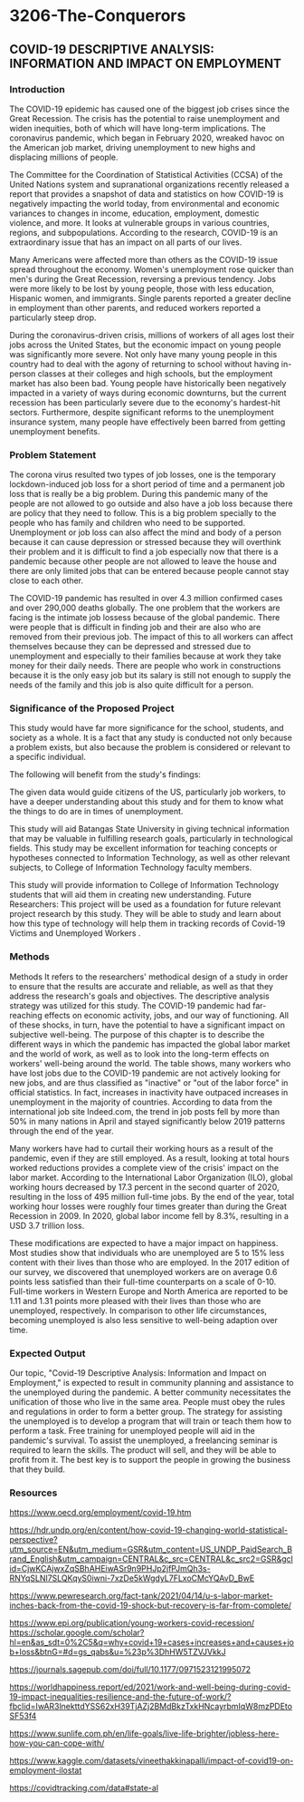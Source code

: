 # 3206-The-Conquerors

## COVID-19 DESCRIPTIVE ANALYSIS: INFORMATION AND IMPACT ON EMPLOYMENT

### Introduction
The COVID-19 epidemic has caused one of the biggest job crises since the Great Recession. The crisis has the potential to raise unemployment and widen inequities, both of which will have long-term implications. The coronavirus pandemic, which began in February 2020, wreaked havoc on the American job market, driving unemployment to new highs and displacing millions of people.


The Committee for the Coordination of Statistical Activities (CCSA) of the United Nations system and supranational organizations recently released a report that provides a snapshot of data and statistics on how COVID-19 is negatively impacting the world today, from environmental and economic variances to changes in income, education, employment, domestic violence, and more. It looks at vulnerable groups in various countries, regions, and subpopulations. According to the research, COVID-19 is an extraordinary issue that has an impact on all parts of our lives.

Many Americans were affected more than others as the COVID-19 issue spread throughout the economy. Women's unemployment rose quicker than men's during the Great Recession, reversing a previous tendency. Jobs were more likely to be lost by young people, those with less education, Hispanic women, and immigrants. Single parents reported a greater decline in employment than other parents, and reduced workers reported a particularly steep drop.

During the coronavirus-driven crisis, millions of workers of all ages lost their jobs across the United States, but the economic impact on young people was significantly more severe. Not only have many young people in this country had to deal with the agony of returning to school without having in-person classes at their colleges and high schools, but the employment market has also been bad. Young people have historically been negatively impacted in a variety of ways during economic downturns, but the current recession has been particularly severe due to the economy's hardest-hit sectors. Furthermore, despite significant reforms to the unemployment insurance system, many people have effectively been barred from getting unemployment benefits.


### Problem Statement

The corona virus resulted two types of job losses, one is the temporary lockdown-induced job loss for a short period of time and a permanent job loss that is really be a big problem. During this pandemic many of the people are not allowed to go outside and also have a job loss because there are policy that they need to follow. This is a big problem specially to the people who has family and children who need to be supported. Unemployment or job loss can also affect the mind and body of a person because it can cause depression or stressed because they will overthink their problem and it is difficult to find a job especially now that there is a pandemic because other people are not allowed to leave the house and there are only limited jobs that can be entered because people cannot stay close to each other.

The COVID-19 pandemic has resulted in over 4.3 million confirmed cases and over 290,000 deaths globally. The one problem that the workers are facing is the intimate job lossess because of the global pandemic. There were people that is difficult in finding job and their are also who are removed from their previous job. The impact of this to all workers can affect themselves because they can be depressed and stressed due to unemployment and especially to their families because at work they take money for their daily needs. There are people who work in constructions because it is the only easy job but its salary is still not enough to supply the needs of the family and this job is also quite difficult for a person.


### Significance of the Proposed Project

This study would have far more significance for the school, students, and society as a whole. It is a fact that any study is conducted not only because a problem exists, but also because the problem is considered or relevant to a specific individual.

The following will benefit from the study's findings:

The given data would guide citizens of the US, particularly job workers, to have a deeper understanding about this study and for them to know what the things to do are in times of unemployment.

This study will aid Batangas State University in giving technical information that may be valuable in fulfilling research goals, particularly in technological fields. This study may be excellent information for teaching concepts or hypotheses connected to Information Technology, as well as other relevant subjects, to College of Information Technology faculty members.

This study will provide information to College of Information Technology students that will aid them in creating new understanding. Future Researchers: This project will be used as a foundation for future relevant project research by this study. They will be able to study and learn about how this type of technology will help them in tracking records of Covid-19 Victims and Unemployed Workers .


### Methods
Methods
It refers to the researchers' methodical design of a study in order to ensure that the results are accurate and reliable, as well as that they address the research's goals and objectives. The descriptive analysis strategy was utilized for this study. The COVID-19 pandemic had far-reaching effects on economic activity, jobs, and our way of functioning. All of these shocks, in turn, have the potential to have a significant impact on subjective well-being. The purpose of this chapter is to describe the different ways in which the pandemic has impacted the global labor market and the world of work, as well as to look into the long-term effects on workers' well-being around the world. The table shows, many workers who have lost jobs due to the COVID-19 pandemic are not actively looking for new jobs, and are thus classified as "inactive" or "out of the labor force" in official statistics. In fact, increases in inactivity have outpaced increases in unemployment in the majority of countries. According to data from the international job site Indeed.com, the trend in job posts fell by more than 50% in many nations in April and stayed significantly below 2019 patterns through the end of the year.

Many workers have had to curtail their working hours as a result of the pandemic, even if they are still employed. As a result, looking at total hours worked reductions provides a complete view of the crisis' impact on the labor market. According to the International Labor Organization (ILO), global working hours decreased by 17.3 percent in the second quarter of 2020, resulting in the loss of 495 million full-time jobs. By the end of the year, total working hour losses were roughly four times greater than during the Great Recession in 2009. In 2020, global labor income fell by 8.3%, resulting in a USD 3.7 trillion loss.

These modifications are expected to have a major impact on happiness. Most studies show that individuals who are unemployed are 5 to 15% less content with their lives than those who are employed. In the 2017 edition of our survey, we discovered that unemployed workers are on average 0.6 points less satisfied than their full-time counterparts on a scale of 0-10. Full-time workers in Western Europe and North America are reported to be 1.11 and 1.31 points more pleased with their lives than those who are unemployed, respectively. In comparison to other life circumstances, becoming unemployed is also less sensitive to well-being adaption over time.

### Expected Output
Our topic, "Covid-19 Descriptive Analysis: Information and Impact on Employment," is expected to result in community planning and assistance to the unemployed during the pandemic. A better community necessitates the unification of those who live in the same area. People must obey the rules and regulations in order to form a better group. The strategy for assisting the unemployed is to develop a program that will train or teach them how to perform a task. Free training for unemployed people will aid in the pandemic's survival. To assist the unemployed, a freelancing seminar is required to learn the skills. The product will sell, and they will be able to profit from it. The best key is to support the people  in growing the business that they build.

### Resources
https://www.oecd.org/employment/covid-19.htm

https://hdr.undp.org/en/content/how-covid-19-changing-world-statistical-perspective?utm_source=EN&utm_medium=GSR&utm_content=US_UNDP_PaidSearch_Brand_English&utm_campaign=CENTRAL&c_src=CENTRAL&c_src2=GSR&gclid=CjwKCAjwxZqSBhAHEiwASr9n9PHJp2jfPJmQh3s-RNYqSLNl7SLQKqyS0iwni-7xzDe5kWgdyL7FLxoCMcYQAvD_BwE

https://www.pewresearch.org/fact-tank/2021/04/14/u-s-labor-market-inches-back-from-the-covid-19-shock-but-recovery-is-far-from-complete/

https://www.epi.org/publication/young-workers-covid-recession/
https://scholar.google.com/scholar?hl=en&as_sdt=0%2C5&q=why+covid+19+cases+increases+and+causes+job+loss&btnG=#d=gs_qabs&u=%23p%3DhHW5TZVJVkkJ

https://journals.sagepub.com/doi/full/10.1177/0971523121995072

https://worldhappiness.report/ed/2021/work-and-well-being-during-covid-19-impact-inequalities-resilience-and-the-future-of-work/?fbclid=IwAR3lnekttdYSS62xH39TjAZj2BMdBkzTxkHNcayrbmIqW8mzPDEtoSF53f4

https://www.sunlife.com.ph/en/life-goals/live-life-brighter/jobless-here-how-you-can-cope-with/

https://www.kaggle.com/datasets/vineethakkinapalli/impact-of-covid19-on-employment-ilostat

https://covidtracking.com/data#state-al
